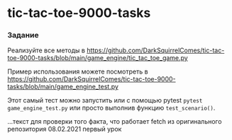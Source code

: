 # tic-tac-toe-9000-tasks

### Задание
Реализуйте все методы в https://github.com/DarkSquirrelComes/tic-tac-toe-9000-tasks/blob/main/game_engine/tic_tac_toe_game.py

Пример использования можете посмотреть в https://github.com/DarkSquirrelComes/tic-tac-toe-9000-tasks/blob/main/game_engine_test.py

Этот самый тест можно запустить или с помощью pytest
```pytest game_engine_test.py```
или просто выполнив функцию ```test_scenario()```.

...текст для проверки того факта, что работает fetch из оригинального репозитория 08.02.2021 первый урок
